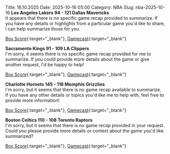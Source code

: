 Title: 16.10.2025
Date: 2025-10-16 05:00
Category: NBA 
Slug: nba-2025-10-16 
**Los Angeles Lakers 94 - 121 Dallas Mavericks**  
It appears that there is no specific game recap provided to summarize. If you have any details or highlights from a particular game you'd like to share, I can help summarize those for you. 

[Box Score](/game/dal-vs-lal-0012500005/box-score){:target="_blank"}, [Gamecast](/game/dal-vs-lal-0012500005){:target="_blank"}<br>

**Sacramento Kings 91 - 109 LA Clippers**  
I'm sorry, it seems there is no specific game recap provided for me to summarize. If you could provide more details about the game or give another request, I'd be happy to help! 

[Box Score](/game/lac-vs-sac-0012500022/box-score){:target="_blank"}, [Gamecast](/game/lac-vs-sac-0012500022){:target="_blank"}<br>

**Charlotte Hornets 145 - 116 Memphis Grizzlies**  
I'm sorry, but it seems that there is no game recap available to summarize. If you have any other details or topics you'd like me to help with, feel free to provide more information! 

[Box Score](/game/mem-vs-cha-0012500061/box-score){:target="_blank"}, [Gamecast](/game/mem-vs-cha-0012500061){:target="_blank"}<br>

**Boston Celtics 110 - 108 Toronto Raptors**  
I'm sorry, but it seems that there is no game recap provided in your request. Could you please provide more details or context about the game you'd like summarized? 

[Box Score](/game/tor-vs-bos-0012500062/box-score){:target="_blank"}, [Gamecast](/game/tor-vs-bos-0012500062){:target="_blank"}<br>

